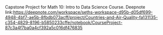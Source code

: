 Capstone Project for Math 10: Intro to Data Science Course. Deepnote link:https://deepnote.com/workspace/seths-workspace-d95b-d05df699-4948-4bf7-ae5b-8fbdb073acff/project/Countries-and-Air-Quality-fa131135-c354-4829-8196-b5850233cffe/notebook/CourseProject-87c3a4f7ba0a4cf392a5c016df476835
